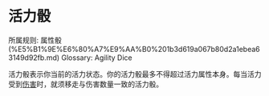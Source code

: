 # 活力骰

所属规则: 属性骰 (%E5%B1%9E%E6%80%A7%E9%AA%B0%201b3d619a067b80d2a1ebea63149d92fb.md)
Glossary: Agility Dice

活力骰表示你当前的活力状态。你的活力骰最多不得超过活力属性本身。每当活力受到[伤害](%E9%80%A0%E6%88%90%E4%BC%A4%E5%AE%B3%201b4d619a067b8092a3a9d4c4494aea00.md)时，就须移走与伤害数量一致的活力骰。